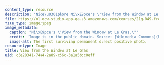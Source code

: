 ```yaml
---
content_type: resource
description: "Nice\u0301phore Ni\xE9pce's \"View from the Window at Le Gras.\""
file: https://ol-ocw-studio-app-qa.s3.amazonaws.com/courses/21g-049-french-photography-spring-2017/c3e2834174a42a89c56c3a1a5bcc0eff_2.Niepce.jpg
file_type: image/jpeg
image_metadata:
  caption: "Ni\xE9pce's \"View from the Window at Le Gras.\""
  credit: 'Image is in the public domain. Source: [Wikimedia Commons](https://en.wikipedia.org/wiki/View_from_the_Window_at_Le_Gras#/media/File:Point_de_vue_du_Gras_by_Ni%C3%A9pce,_1826.jpg).'
  image-alt: The first surviving permanent direct positive photo.
resourcetype: Image
title: View from the Window at Le Gras
uid: c3e28341-74a4-2a89-c56c-3a1a5bcc0eff
---
```

